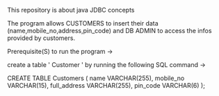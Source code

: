 This repository is about java JDBC concepts

The program allows CUSTOMERS to insert their data (name,mobile_no,address,pin_code) and DB ADMIN to access the infos provided by customers.




Prerequisite(S) to run the program ->

create a table ' Customer ' by running the following SQL command ->

CREATE TABLE Customers (
    name VARCHAR(255),
    mobile_no VARCHAR(15),
    full_address VARCHAR(255),
    pin_code VARCHAR(6)
);